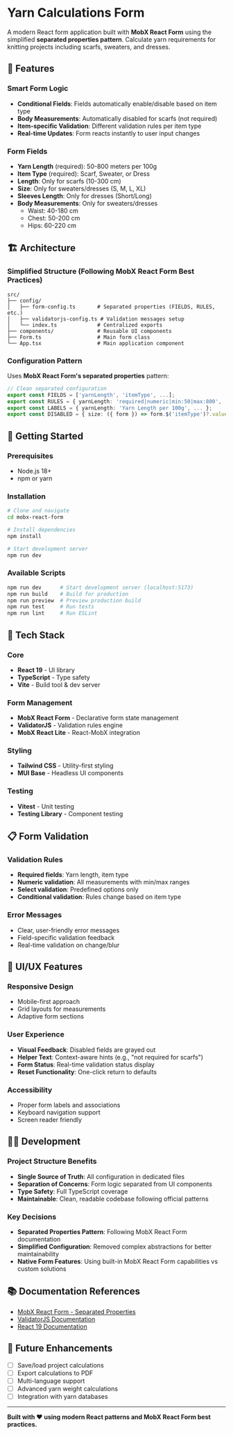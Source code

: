 # Yarn Calculations Form

A modern React form application built with **MobX React Form** using the simplified **separated properties pattern**. Calculate yarn requirements for knitting projects including scarfs, sweaters, and dresses.

## 🎯 Features

### Smart Form Logic
- **Conditional Fields**: Fields automatically enable/disable based on item type
- **Body Measurements**: Automatically disabled for scarfs (not required)
- **Item-specific Validation**: Different validation rules per item type
- **Real-time Updates**: Form reacts instantly to user input changes

### Form Fields
- **Yarn Length** (required): 50-800 meters per 100g
- **Item Type** (required): Scarf, Sweater, or Dress
- **Length**: Only for scarfs (10-300 cm)
- **Size**: Only for sweaters/dresses (S, M, L, XL)
- **Sleeves Length**: Only for dresses (Short/Long)
- **Body Measurements**: Only for sweaters/dresses
  - Waist: 40-180 cm
  - Chest: 50-200 cm  
  - Hips: 60-220 cm

## 🏗️ Architecture

### Simplified Structure (Following MobX React Form Best Practices)
```
src/
├── config/
│   ├── form-config.ts       # Separated properties (FIELDS, RULES, etc.)
│   ├── validatorjs-config.ts # Validation messages setup
│   └── index.ts             # Centralized exports
├── components/              # Reusable UI components
├── Form.ts                  # Main form class
└── App.tsx                  # Main application component
```

### Configuration Pattern
Uses **MobX React Form's separated properties** pattern:
```typescript
// Clean separated configuration
export const FIELDS = ['yarnLength', 'itemType', ...];
export const RULES = { yarnLength: 'required|numeric|min:50|max:800', ... };
export const LABELS = { yarnLength: 'Yarn Length per 100g', ... };
export const DISABLED = { size: ({ form }) => form.$('itemType')?.value === 'scarf' };
```

## 🚀 Getting Started

### Prerequisites
- Node.js 18+ 
- npm or yarn

### Installation
```bash
# Clone and navigate
cd mobx-react-form

# Install dependencies
npm install

# Start development server
npm run dev
```

### Available Scripts
```bash
npm run dev      # Start development server (localhost:5173)
npm run build    # Build for production
npm run preview  # Preview production build
npm run test     # Run tests
npm run lint     # Run ESLint
```

## 🔧 Tech Stack

### Core
- **React 19** - UI library
- **TypeScript** - Type safety
- **Vite** - Build tool & dev server

### Form Management
- **MobX React Form** - Declarative form state management
- **ValidatorJS** - Validation rules engine
- **MobX React Lite** - React-MobX integration

### Styling
- **Tailwind CSS** - Utility-first styling
- **MUI Base** - Headless UI components

### Testing
- **Vitest** - Unit testing
- **Testing Library** - Component testing

## 📋 Form Validation

### Validation Rules
- **Required fields**: Yarn length, item type
- **Numeric validation**: All measurements with min/max ranges
- **Select validation**: Predefined options only
- **Conditional validation**: Rules change based on item type

### Error Messages
- Clear, user-friendly error messages
- Field-specific validation feedback
- Real-time validation on change/blur

## 🎨 UI/UX Features

### Responsive Design
- Mobile-first approach
- Grid layouts for measurements
- Adaptive form sections

### User Experience
- **Visual Feedback**: Disabled fields are grayed out
- **Helper Text**: Context-aware hints (e.g., "not required for scarfs")  
- **Form Status**: Real-time validation status display
- **Reset Functionality**: One-click return to defaults

### Accessibility
- Proper form labels and associations
- Keyboard navigation support
- Screen reader friendly

## 🏃‍♂️ Development

### Project Structure Benefits
- **Single Source of Truth**: All configuration in dedicated files
- **Separation of Concerns**: Form logic separated from UI components
- **Type Safety**: Full TypeScript coverage
- **Maintainable**: Clean, readable codebase following official patterns

### Key Decisions
- **Separated Properties Pattern**: Following MobX React Form documentation
- **Simplified Configuration**: Removed complex abstractions for better maintainability
- **Native Form Features**: Using built-in MobX React Form capabilities vs custom solutions

## 📚 Documentation References

- [MobX React Form - Separated Properties](https://foxhound87.github.io/mobx-react-form/docs/fields/defining-flat-fields/separated-properties.html)
- [ValidatorJS Documentation](https://www.npmjs.com/package/validatorjs)
- [React 19 Documentation](https://react.dev/)

## 🎯 Future Enhancements

- [ ] Save/load project calculations
- [ ] Export calculations to PDF
- [ ] Multi-language support
- [ ] Advanced yarn weight calculations
- [ ] Integration with yarn databases

---

**Built with ❤️ using modern React patterns and MobX React Form best practices.**